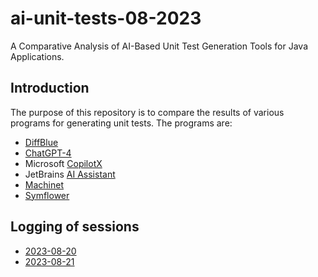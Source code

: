 # ai-unit-tests-08-2023
A Comparative Analysis of AI-Based Unit Test Generation Tools for Java Applications.

## Introduction

The purpose of this repository is to compare the results of various programs for generating unit tests. The programs are:
- [DiffBlue]
- [ChatGPT-4]
- Microsoft [CopilotX]
- JetBrains [AI Assistant]
- [Machinet]
- [Symflower]

## Logging of sessions

- [2023-08-20](https://jc-ai.notion.site/2023-08-20-Prompt-Test-40600a79f26a4f2999b446fafd193afa)
- [2023-08-21](https://jc-ai.notion.site/2023-08-21-Prompt-test-60943975a44749b89ab24276ecbb7e78)

[DiffBlue]: https://www.diffblue.com/
[Machinet]: https://www.machinet.net/
[CopilotX]: https://github.com/features/preview/copilot-x
[AI Assistant]: https://blog.jetbrains.com/idea/2023/06/ai-assistant-in-jetbrains-ides/
[Symflower]: https://symflower.com/en/
[ChatGPT-4]: https://openai.com/gpt-4
